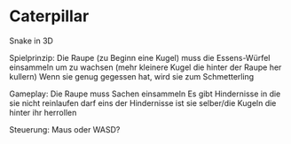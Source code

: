 # Caterpillar
Snake in 3D

Spielprinzip:
  Die Raupe (zu Beginn eine Kugel) muss die Essens-Würfel einsammeln um zu wachsen (mehr kleinere Kugel die hinter der Raupe her kullern)
  Wenn sie genug gegessen hat, wird sie zum Schmetterling

Gameplay:
  Die Raupe muss Sachen einsammeln
  Es gibt Hindernisse in die sie nicht reinlaufen darf
    eins der Hindernisse ist sie selber/die Kugeln die hinter ihr herrollen
  
Steuerung:
  Maus oder WASD?
